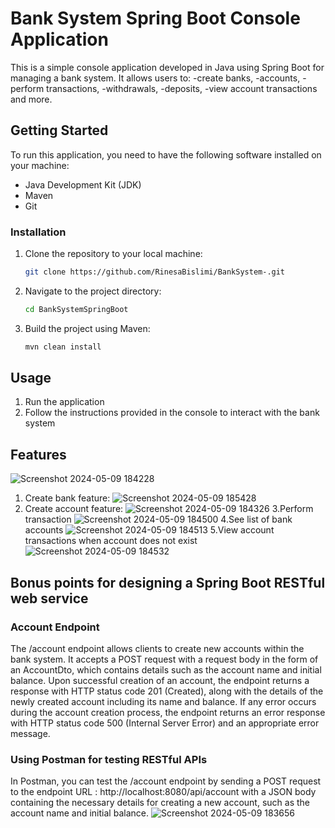 # Bank System Spring Boot Console Application

This is a simple console application developed in Java using Spring Boot for managing a bank system. It allows users to:
-create banks,
-accounts,
-perform transactions,
-withdrawals, 
-deposits,
-view account transactions and more.

## Getting Started
To run this application, you need to have the following software installed on your machine:

- Java Development Kit (JDK)
- Maven
- Git

### Installation
1. Clone the repository to your local machine:
    ```bash
   git clone https://github.com/RinesaBislimi/BankSystem-.git
   ```
 
2. Navigate to the project directory:

   ```bash
   cd BankSystemSpringBoot
   ```

3. Build the project using Maven:

   ```bash
   mvn clean install
   ```
## Usage
1. Run the application
2. Follow the instructions provided in the console to interact with the bank system
   
## Features
![Screenshot 2024-05-09 184228](https://github.com/RinesaBislimi/BankSystem-/assets/118773246/7a483c4c-e436-4195-8dac-19306d97563f)

1. Create bank feature:
![Screenshot 2024-05-09 185428](https://github.com/RinesaBislimi/BankSystem-/assets/118773246/065ba1b2-0f75-4dcc-a75a-4ebc05eee2ba)
2. Create account feature:
![Screenshot 2024-05-09 184326](https://github.com/RinesaBislimi/BankSystem-/assets/118773246/c8500883-a792-48cf-8f6d-41010e05ec5a)
3.Perform transaction
![Screenshot 2024-05-09 184500](https://github.com/RinesaBislimi/BankSystem-/assets/118773246/e499cb11-1e64-4b0c-911e-0ef6850eed9e)
4.See list of bank accounts
![Screenshot 2024-05-09 184513](https://github.com/RinesaBislimi/BankSystem-/assets/118773246/a982f77f-fbf7-4503-aeb2-9ee7dbf9621c)
5.View account transactions when account does not exist
![Screenshot 2024-05-09 184532](https://github.com/RinesaBislimi/BankSystem-/assets/118773246/4fd386bd-7ca2-48bb-9753-9814f178e608)


## Bonus points for designing a Spring Boot RESTful web service
### Account Endpoint
The /account endpoint allows clients to create new accounts within the bank system. It accepts a POST request with a request body in the form of an AccountDto, which contains details such as the account name and initial balance. Upon successful creation of an account, the endpoint returns a response with HTTP status code 201 (Created), along with the details of the newly created account including its name and balance. If any error occurs during the account creation process, the endpoint returns an error response with HTTP status code 500 (Internal Server Error) and an appropriate error message.
### Using Postman for testing RESTful APIs
In Postman, you can test the /account endpoint by sending a POST request to the endpoint URL : http://localhost:8080/api/account  with a JSON body containing the necessary details for creating a new account, such as the account name and initial balance. 
![Screenshot 2024-05-09 183656](https://github.com/RinesaBislimi/BankSystem-/assets/118773246/45c46c25-70b6-44d8-9312-7e33618e62ac)

    

